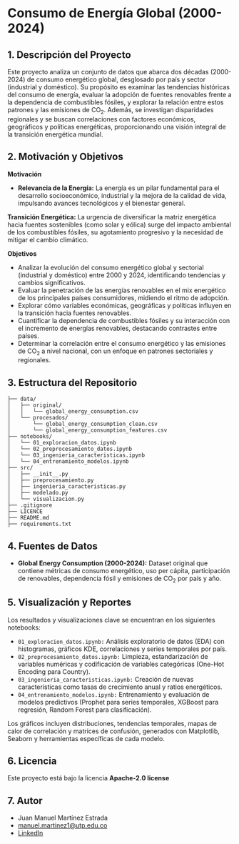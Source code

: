 # Consumo de Energía Global (2000-2024)

## 1. Descripción del Proyecto

Este proyecto analiza un conjunto de datos que abarca dos décadas (2000-2024) de consumo energético global, desglosado por país y sector (industrial y doméstico). Su propósito es examinar las tendencias históricas del consumo de energía, evaluar la adopción de fuentes renovables frente a la dependencia de combustibles fósiles, y explorar la relación entre estos patrones y las emisiones de $\text{CO}_2$. Además, se investigan disparidades regionales y se buscan correlaciones con factores económicos, geográficos y políticas energéticas, proporcionando una visión integral de la transición energética mundial.

## 2. Motivación y Objetivos
**Motivación**
- **Relevancia de la Energía:** La energía es un pilar fundamental para el desarrollo socioeconómico, industrial y la mejora de la calidad de vida, impulsando avances tecnológicos y el bienestar general.

**Transición Energética:** La urgencia de diversificar la matriz energética hacia fuentes sostenibles (como solar y eólica) surge del impacto ambiental de los combustibles fósiles, su agotamiento progresivo y la necesidad de mitigar el cambio climático.


**Objetivos**
- Analizar la evolución del consumo energético global y sectorial (industrial y doméstico) entre 2000 y 2024, identificando tendencias y cambios significativos.
- Evaluar la penetración de las energías renovables en el mix energético de los principales países consumidores, midiendo el ritmo de adopción.
- Explorar cómo variables económicas, geográficas y políticas influyen en la transición hacia fuentes renovables.
- Cuantificar la dependencia de combustibles fósiles y su interacción con el incremento de energías renovables, destacando contrastes entre países.
- Determinar la correlación entre el consumo energético y las emisiones de $\text{CO}_2$ a nivel nacional, con un enfoque en patrones sectoriales y regionales.

## 3. Estructura del Repositorio

```text
├── data/
│   ├── original/
│   │   └── global_energy_consumption.csv
│   └── procesados/
│       └── global_energy_consumption_clean.csv
│       └── global_energy_consumption_features.csv
├── notebooks/
│   └── 01_exploracion_datos.ipynb
│   └── 02_preprocesamiento_datos.ipynb
│   └── 03_ingenieria_caracteristicas.ipynb
│   └── 04_entrenamiento_modelos.ipynb
├── src/
│   ├── __init__.py
│   ├── preprocesamiento.py
│   ├── ingenieria_caracteristicas.py
│   ├── modelado.py
│   └── visualizacion.py
├── .gitignore
├── LICENCE
├── README.md
├── requirements.txt

```

## 4. Fuentes de Datos
- **Global Energy Consumption (2000-2024):** Dataset original que contiene métricas de consumo energético, uso per cápita, participación de renovables, dependencia fósil y emisiones de $\text{CO}_2$ por país y año.

## 5. Visualización y Reportes
Los resultados y visualizaciones clave se encuentran en los siguientes notebooks:

- `01_exploracion_datos.ipynb:` Análisis exploratorio de datos (EDA) con histogramas, gráficos KDE, correlaciones y series temporales por país.
- `02_preprocesamiento_datos.ipynb:` Limpieza, estandarización de variables numéricas y codificación de variables categóricas (One-Hot Encoding para Country).
- `03_ingenieria_caracteristicas.ipynb:` Creación de nuevas características como tasas de crecimiento anual y ratios energéticos.
- `04_entrenamiento_modelos.ipynb:` Entrenamiento y evaluación de modelos predictivos (Prophet para series temporales, XGBoost para regresión, Random Forest para clasificación).

Los gráficos incluyen distribuciones, tendencias temporales, mapas de calor de correlación y matrices de confusión, generados con Matplotlib, Seaborn y herramientas específicas de cada modelo.

## 6. Licencia

Este proyecto está bajo la licencia **Apache-2.0 license**

## 7. Autor

- Juan Manuel Martínez Estrada
- manuel.martinez1@utp.edu.co
- [LinkedIn](https://www.linkedin.com/in/juan-manuel-martinez-estrada-8b17b2292/)

